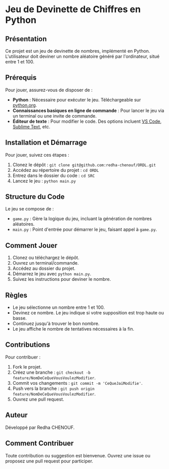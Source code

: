 # Jeu de Devinette de Chiffres en Python

## Présentation

Ce projet est un jeu de devinette de nombres, implémenté en Python. L'utilisateur doit deviner un nombre aléatoire généré par l'ordinateur, situé entre 1 et 100.

## Prérequis

Pour jouer, assurez-vous de disposer de :
- **Python** : Nécessaire pour exécuter le jeu. Téléchargeable sur [python.org](https://www.python.org/downloads/).
- **Connaissances basiques en ligne de commande** : Pour lancer le jeu via un terminal ou une invite de commande.
- **Éditeur de texte** : Pour modifier le code. Des options incluent [VS Code](https://code.visualstudio.com/), [Sublime Text](https://www.sublimetext.com/), etc.

## Installation et Démarrage

Pour jouer, suivez ces étapes :
1. Clonez le dépôt : `git clone git@github.com:redha-chenouf/ORDL.git`
2. Accédez au répertoire du projet : `cd ORDL`
3. Entrez dans le dossier du code : `cd SRC`
4. Lancez le jeu : `python main.py`

## Structure du Code

Le jeu se compose de :
- `game.py` : Gère la logique du jeu, incluant la génération de nombres aléatoires.
- `main.py` : Point d'entrée pour démarrer le jeu, faisant appel à `game.py`.

## Comment Jouer

1. Clonez ou téléchargez le dépôt.
2. Ouvrez un terminal/commande.
3. Accédez au dossier du projet.
4. Démarrez le jeu avec `python main.py`.
5. Suivez les instructions pour deviner le nombre.

## Règles

- Le jeu sélectionne un nombre entre 1 et 100.
- Devinez ce nombre. Le jeu indique si votre supposition est trop haute ou basse.
- Continuez jusqu'à trouver le bon nombre.
- Le jeu affiche le nombre de tentatives nécessaires à la fin.

## Contributions

Pour contribuer :
1. Fork le projet.
2. Créez une branche : `git checkout -b feature/NomDeCeQueVousVoulezModifier`.
3. Commit vos changements : `git commit -m 'CeQueJaiModifie'`.
4. Push vers la branche : `git push origin feature/NomDeCeQueVousVoulezModifier`.
5. Ouvrez une pull request.

## Auteur

Développé par Redha CHENOUF.

## Comment Contribuer

Toute contribution ou suggestion est bienvenue. Ouvrez une issue ou proposez une pull request pour participer.
